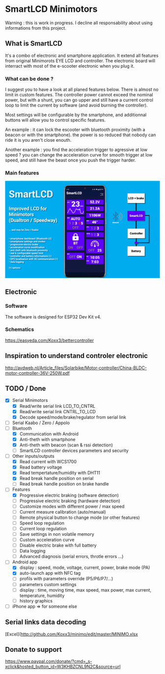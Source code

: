 # SmartLCD Minimotors
Warning : this is work in progress. I decline all responsability about using informations from this project.

## What is SmartLCD

It's a combo of electronic and smartphone application. It extend all features from original Minimorots EYE LCD and controller.
The electronic board will interract with most of the e-scooter electronic when you plug it.

### What can be done ?

I suggest you to have a look at all planed features below.
There is almost no limit in custom features.
The controller power cannot exceed the nominal power, but with a shunt, you can go upper and still have a current control loop to limit the current by software (and avoid burning the controller).

Most settings will be configurable by the smartphone, and additionnal buttons will allow you to control specific features.

An example : it can lock the escooter with bluetooth proximity (with a beacon or with the smartphone). the power is so reduced that nobody can ride it is you aren't close enouth.

Another example : you find the acceleration trigger to agressive at low speed ? you can change the acceleration curve for smooth trigger at low speed, and still have the beast once you push the trigger harder.

### Main features
![Idea](/SmartLCD.png)

## Electronic
### Software
The software is designed for ESP32 Dev Kit v4.

### Schematics
https://easyeda.com/Koxx3/bettercontroller

## Inspiration to understand controler electronic
http://avdweb.nl/Article_files/Solarbike/Motor-controller/China-BLDC-motor-controller-36V-250W.pdf

## TODO / Done
- [X] Serial Minimotors
    - [X] Read/write serial link LCD_TO_CNTRL
    - [X] Read/write serial link CNTRL_TO_LCD
    - [X] Decode speed/mode/brake/regulator from serial link
- [ ] Serial Kaabo / Zero / Appolo
- [ ] Bluetooth 
    - [X] Communication with Android
    - [X] Anti-theth with smartphone
    - [X] Anti-theth with beacon (scan & rssi detection)
    - [ ] SmartLCD controller devices parameters and security
- [ ] Other inputs/outputs
    - [X] Read current with WCS1700
    - [X] Read battery voltage
    - [X] Read tempertature/humidity with DHT11
    - [X] Read break handle position on serial
    - [ ] Read break handle position on brake handle
- [ ] Features    
    - [X] Progressive electric braking (software detection)
    - [ ] Progressive electric braking (hardware detection)
    - [ ] Customize modes with different power / max speed
    - [ ] Current measure calibration (auto/manual)
    - [ ] Remote physical button to change mode (or other features)
    - [ ] Speed loop regulation
    - [ ] Current loop regulation
    - [ ] Save settings in non volatile memory
    - [ ] Custom acceleration curve
    - [ ] Disable electric brake with full battery
    - [ ] Data logging
    - [ ] Advanced diagnosis (serial errors, throtle errors ...)
- [ ] Android app
    - [X] display : speed, mode, voltage, current, power, brake mode (PA)
    - [X] auto-launch app with NFC tag
    - [ ] profils with parameters override (P5/P6/P7/...)
    - [ ] parameters custom settings
    - [ ] display : time, moving time, max speed, max power, max current, temperature, humidity
    - [ ] history graphics

- [ ] iPhone app => for someone else

## Serial links data decoding
[Excel](http://github.com/Koxx3/minimo/edit/master/MINIMO.xlsx

## Donate to support
https://www.paypal.com/donate/?cmd=_s-xclick&hosted_button_id=W3KHBZCNL9N2C&source=url
